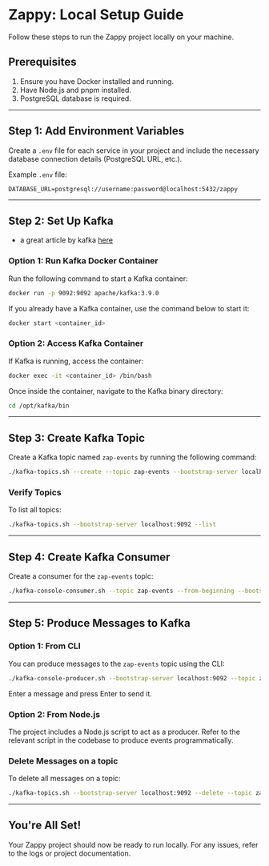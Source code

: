 # Zappy: Local Setup Guide

Follow these steps to run the Zappy project locally on your machine.

## Prerequisites
1. Ensure you have Docker installed and running.
2. Have Node.js and pnpm installed.
3. PostgreSQL database is required.

---

## Step 1: Add Environment Variables

Create a `.env` file for each service in your project and include the necessary database connection details (PostgreSQL URL, etc.).

Example `.env` file:
```env
DATABASE_URL=postgresql://username:password@localhost:5432/zappy
```

---

## Step 2: Set Up Kafka

- a great article by kafka [here](https://kafka.apache.org/quickstart)

### Option 1: Run Kafka Docker Container
Run the following command to start a Kafka container:
```bash
docker run -p 9092:9092 apache/kafka:3.9.0
```

If you already have a Kafka container, use the command below to start it:
```bash
docker start <container_id>
```

### Option 2: Access Kafka Container
If Kafka is running, access the container:
```bash
docker exec -it <container_id> /bin/bash
```

Once inside the container, navigate to the Kafka binary directory:
```bash
cd /opt/kafka/bin
```

---

## Step 3: Create Kafka Topic
Create a Kafka topic named `zap-events` by running the following command:
```bash
./kafka-topics.sh --create --topic zap-events --bootstrap-server localhost:9092
```

### Verify Topics
To list all topics:
```bash
./kafka-topics.sh --bootstrap-server localhost:9092 --list
```

---

## Step 4: Create Kafka Consumer
Create a consumer for the `zap-events` topic:
```bash
./kafka-console-consumer.sh --topic zap-events --from-beginning --bootstrap-server localhost:9092
```

---

## Step 5: Produce Messages to Kafka
### Option 1: From CLI
You can produce messages to the `zap-events` topic using the CLI:
```bash
./kafka-console-producer.sh --bootstrap-server localhost:9092 --topic zap-events
```
Enter a message and press Enter to send it.

### Option 2: From Node.js
The project includes a Node.js script to act as a producer. Refer to the relevant script in the codebase to produce events programmatically.

### Delete Messages on a topic
To delete all messages on a topic:
```bash
./kafka-topics.sh --bootstrap-server localhost:9092 --delete --topic zap-events
```

---

## You're All Set!
Your Zappy project should now be ready to run locally. For any issues, refer to the logs or project documentation.

